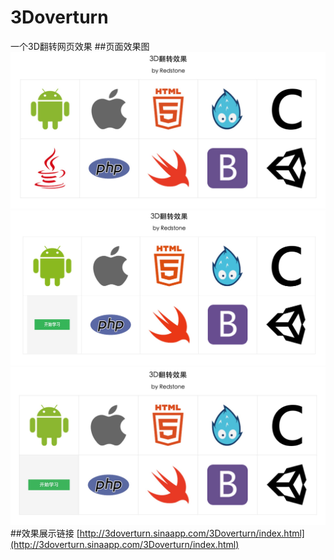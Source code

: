# 3Doverturn
一个3D翻转网页效果
##页面效果图
![页面效果](https://github.com/RedstoneCMX/3Doverturn/blob/master/show_image/show1.png)
![页面效果](https://github.com/RedstoneCMX/3Doverturn/blob/master/show_image/show2.png)
![页面效果](https://github.com/RedstoneCMX/3Doverturn/blob/master/show_image/show3.png)
##效果展示链接
[http://3doverturn.sinaapp.com/3Doverturn/index.html](http://3doverturn.sinaapp.com/3Doverturn/index.html)
